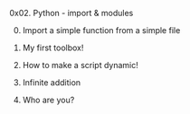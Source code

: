 0x02. Python - import & modules

0. Import a simple function from a simple file

1. My first toolbox!

2. How to make a script dynamic!

3. Infinite addition

4. Who are you?
